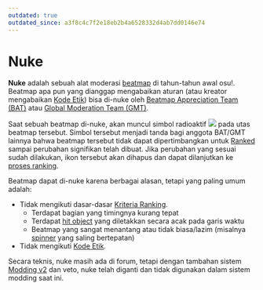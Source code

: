 ```yaml
---
outdated: true
outdated_since: a3f8c4c7f2e18eb2b4a6528332d4ab7dd0146e74
---
```


# Nuke

**Nuke** adalah sebuah alat moderasi [beatmap](/wiki/Beatmap) di tahun-tahun awal osu!. Beatmap apa pun yang dianggap mengabaikan aturan (atau kreator mengabaikan [Kode Etik](/wiki/Rules/Code_of_Conduct_for_Modding_and_Mapping)) bisa di-nuke oleh [Beatmap Appreciation Team (BAT)](/wiki/Modding/Beatmap_Appreciation_Team) atau [Global Moderation Team (GMT)](/wiki/People/The_Team/Global_Moderation_Team).

Saat sebuah beatmap di-nuke, akan muncul simbol radioaktif ![](/wiki/shared/icon/nuke.gif) pada utas beatmap tersebut. Simbol tersebut menjadi tanda bagi anggota BAT/GMT lainnya bahwa beatmap tersebut tidak dapat dipertimbangkan untuk [Ranked](/wiki/Beatmap_ranking_procedure#ranked) sampai perubahan signifikan telah dibuat. Jika perubahan yang sesuai sudah dilakukan, ikon tersebut akan dihapus dan dapat dilanjutkan ke [proses ranking](/wiki/Beatmap_ranking_procedure).

Beatmap dapat di-nuke karena berbagai alasan, tetapi yang paling umum adalah:

- Tidak mengikuti dasar-dasar [Kriteria Ranking](/wiki/Ranking_Criteria).
  - Terdapat bagian yang timingnya kurang tepat
  - Terdapat [hit object](/wiki/Hit_object) yang diletakkan secara acak pada garis waktu
  - Beatmap yang sangat menantang atau tidak biasa/lazim (misalnya [spinner](/wiki/Hit_object/Spinner) yang saling bertepatan)
- Tidak mengikuti [Kode Etik](/wiki/Rules/Code_of_Conduct_for_Modding_and_Mapping).

Secara teknis, nuke masih ada di forum, tetapi dengan tambahan sistem [Modding v2](/wiki/Beatmap_Discussion) dan veto, nuke telah diganti dan tidak digunakan dalam sistem modding saat ini.
